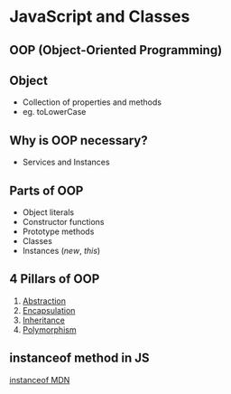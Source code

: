 # JavaScript and Classes

## OOP (Object-Oriented Programming)

## Object
- Collection of properties and methods
- eg. toLowerCase

## Why is OOP necessary?
- Services and Instances

## Parts of OOP
- Object literals
- Constructor functions
- Prototype methods
- Classes
- Instances (*new*, *this*)

## 4 Pillars of OOP
1. [Abstraction](https://developer.mozilla.org/en-US/docs/Glossary/Abstraction)
2. [Encapsulation](https://developer.mozilla.org/en-US/docs/Glossary/Encapsulation)
3. [Inheritance](https://developer.mozilla.org/en-US/docs/Glossary/Inheritance)
4. [Polymorphism](https://developer.mozilla.org/en-US/docs/Glossary/Polymorphism)

## instanceof method in JS
[instanceof MDN](https://developer.mozilla.org/en-US/docs/Web/JavaScript/Reference/Operators/instanceof)